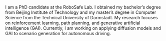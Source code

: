 I am a PhD candidate at the RoboSafe Lab. I obtained my bachelor’s degree from Beijing Institute of Technology and my master’s degree in Computer Science from the Technical University of Darmstadt. My research focuses on reinforcement learning, path planning, and generative artificial intelligence (GAI). Currently, I am working on applying diffusion models and GAI to scenario generation for autonomous driving.

